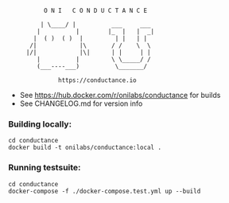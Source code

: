 

              O N I   C O N D U C T A N C E  
                                             
             | \____/ |          ___     ___ 
            |          |        |_  |   |  _|
           |  ( )  ( )  |         | |   | |  
          /|            |\       / /    \  \ 
         |/|            |\|      | |     | | 
            |          |         \ \_____/ / 
            (___----___)          \_______/  
                                             
                  https://conductance.io


* See https://hub.docker.com/r/onilabs/conductance for builds
* See CHANGELOG.md for version info

### Building locally:

    cd conductance
    docker build -t onilabs/conductance:local .

### Running testsuite:

    cd conductance
    docker-compose -f ./docker-compose.test.yml up --build


